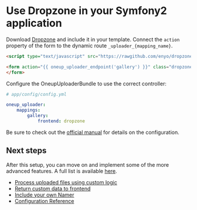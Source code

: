 Use Dropzone in your Symfony2 application
=========================================

Download [Dropzone](http://www.dropzonejs.com/) and include it in your template. Connect the `action` property of the form to the dynamic route `_uploader_{mapping_name}`.

```html
<script type="text/javascript" src="https://rawgithub.com/enyo/dropzone/master/downloads/dropzone.js"></script>

<form action="{{ oneup_uploader_endpoint('gallery') }}" class="dropzone">
</form>
```

Configure the OneupUploaderBundle to use the correct controller:

```yaml
# app/config/config.yml

oneup_uploader:
    mappings:
        gallery:
            frontend: dropzone
```

Be sure to check out the [official manual](http://www.dropzonejs.com/) for details on the configuration.

Next steps
----------

After this setup, you can move on and implement some of the more advanced features. A full list is available [here](https://github.com/1up-lab/OneupUploaderBundle/blob/master/Resources/doc/index.md#next-steps).

* [Process uploaded files using custom logic](custom_logic.md)
* [Return custom data to frontend](response.md)
* [Include your own Namer](custom_namer.md)
* [Configuration Reference](configuration_reference.md)
